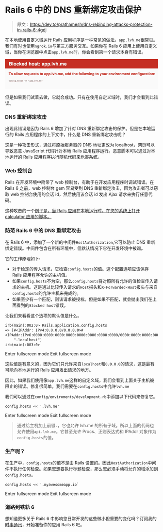 # Rails 6 中的 DNS 重新绑定攻击保护

> 原文：<https://dev.to/prathamesh/dns-rebinding-attacks-protection-in-rails-6-4gdj>

在本地使用自定义域运行 Rails 应用程序是一种常见的做法。`app.lvh.me`很常见。我们有时也使用`ngrok.io`与第三方服务交互。如果你在 Rails 6 应用上使用自定义域，当你在浏览器中点击`app.lvh.me`时，你会看到第一个请求本身有错误。

[![](img/4bed9b87283092798a01817a68101f78.png)](https://res.cloudinary.com/practicaldev/image/fetch/s--JPw9Qw1r--/c_limit%2Cf_auto%2Cfl_progressive%2Cq_auto%2Cw_880/https://prathamesh.tech/conteimg/2019/09/Action-Controller--Exception-caught-2019-09-02-11-36-34.png)

但是如果我们试着去做，它就会成功。只有在使用自定义域时，我们才会看到此错误。

### DNS 重新绑定攻击

出现此错误是因为 Rails 6 增加了针对 DNS 重新绑定攻击的保护。但是在本地运行的 Rails 应用程序的上下文中，什么是 DNS 重新绑定攻击呢？

这是一种攻击形式，通过将原始服务器的 DNS 地址更改为 localhost，网页可以导致恶意 JavaScript 代码针对本地 Rails 应用程序运行。恶意脚本可以通过对本地运行的 Rails 应用程序执行随机代码来危害系统。

### Web 控制台

Rails 在开发环境中附带了 web 控制台，有助于在开发应用程序时调试错误。在 Rails 6 之前，web 控制台 gem 容易受到 DNS 重新绑定攻击，因为攻击者可以窃取 web 控制台使用的会话 id，然后使用该会话 id 发出 Ajax 请求来执行任意代码。

这种攻击的一个[例子是，当 Rails 应用在本地运行时，在您的系统上打开 calculator 应用的脚本。](https://github.com/nccgroup/singularity/blob/master/html/payloads/rails-console-rce.js)

### 防范 Rails 6 中的 DNS 重绑定攻击

在 Rails 6 中，添加了一个新的中间件`HostAuthorization`,它可以防止 DNS 重新绑定错误。中间件包含在所有环境中，但默认情况下它在开发环境中被踢。

它的工作原理如下:

*   对于给定的传入请求，它检查`config.hosts`的值。这个配置选项应该保存 Rails 应用程序允许的主机值。
*   如果`config.hosts`不为空，那么`config.hosts`将对照所有允许的值检查传入请求的主机。这是通过比较传入请求的`Host`报头和`X-Forwarded-Host`报头与来自`config.hosts`的允许主机来完成的。
*   如果至少有一个匹配，则该请求被授权。但是如果不匹配，就会抛出我们在上面看到的`Blocked host`错误。

让我们来看看这个选项的默认值是什么。

```
irb(main):002:0> Rails.application.config.hosts
=> [#<IPAddr: IPv4:0.0.0.0/0.0.0.0>#<IPAddr:IPv6:0000:0000:0000:0000:0000:0000:0000:0000/0000:0000:0000:0000:0000:0000:0000:0000>, 
    ".localhost"]
irb(main):003:0> 
```

Enter fullscreen mode Exit fullscreen mode

这些值是有意义的，因为它们只允许来自`localhost`和`0.0.0.0`的请求，这是最有可能向本地运行的 Rails 应用发出请求的地方。

因此，如果我们使用像`app.lvh.me`这样的自定义域，我们会看到上面关于主机被阻止的错误。修复很简单，我们需要在`config.hosts`中允许`lvh.me`

我们可以通过在`config/enviroments/development.rb`中添加以下代码来修复它。

```
config.hosts << '.lvh.me' 
```

Enter fullscreen mode Exit fullscreen mode

> 通过给主机加上前缀`.`，它也允许 lvh.me 的所有子域。所以上面的代码也允许使用`api.lvh.me`。它甚至允许 Procs、正则表达式和 IPAddr 对象作为`config.hosts`的值。

### 生产呢？

在生产中，`config.hosts`的值不是由 Rails 设置的。因此`HostAuthorization`中间件不执行任何检查。如果您想要执行标题检查，那么您必须手动将允许的域添加到`config.hosts`。

```
config.hosts << '.myawesomeapp.io` 
```

Enter fullscreen mode Exit fullscreen mode

### 道路到铁轨 6

想知道更多关于 Rails 6 中影响您日常开发的这些微小但重要的变化吗？订阅我的[时事通讯](https://prathamesh.tech/road-to-rails-6)，开始准备你的应用 Rails 6 吧。